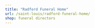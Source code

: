 ```yaml
---
title: "Radford Funeral Home"
url: /saint-louis/radford-funeral-home/
shop: funeral directors
---
```

